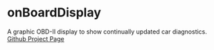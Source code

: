 # onBoardDisplay
A graphic OBD-II display to show continually updated car diagnostics.
[Github Project Page](http://scorpuss3.github.io/onBoardDisplay/)

